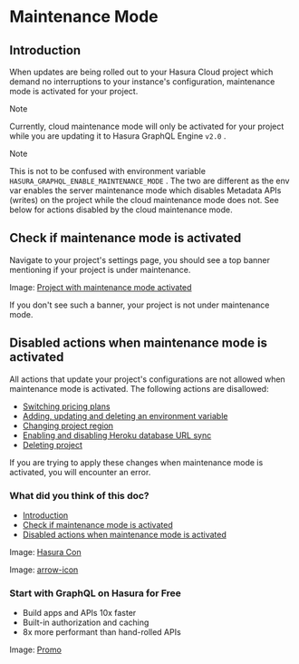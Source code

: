 # Maintenance Mode

## Introduction​

When updates are being rolled out to your Hasura Cloud project which demand no interruptions to your instance's
configuration, maintenance mode is activated for your project.

Note

Currently, cloud maintenance mode will only be activated for your project while you are updating it to Hasura GraphQL
Engine `v2.0` .

Note

This is not to be confused with environment variable `HASURA_GRAPHQL_ENABLE_MAINTENANCE_MODE` . The two are different as
the env var enables the server maintenance mode which disables Metadata APIs (writes) on the project while the cloud
maintenance mode does not. See below for actions disabled by the cloud maintenance mode.

## Check if maintenance mode is activated​

Navigate to your project's settings page, you should see a top banner mentioning if your project is under maintenance.

Image: [ Project with maintenance mode activated ](https://hasura.io/docs/assets/images/maintenance-mode-f51148243c7d125a4875858176ad0d63.png)

If you don't see such a banner, your project is not under maintenance mode.

## Disabled actions when maintenance mode is activated​

All actions that update your project's configurations are not allowed when maintenance mode is activated. The following
actions are disallowed:

- [ Switching pricing plans ](https://hasura.io/docs/latest/hasura-cloud/projects/pricing/)
- [ Adding, updating and deleting an environment variable ](https://hasura.io/docs/latest/hasura-cloud/projects/env-vars/)
- [ Changing project region ](https://hasura.io/docs/latest/hasura-cloud/projects/regions/)
- [ Enabling and disabling Heroku database URL sync ](https://hasura.io/docs/latest/hasura-cloud/heroku-url-sync/)
- [ Deleting project ](https://hasura.io/docs/latest/hasura-cloud/projects/delete/)


If you are trying to apply these changes when maintenance mode is activated, you will encounter an error.

### What did you think of this doc?

- [ Introduction ](https://hasura.io/docs/latest/hasura-cloud/projects/maintenance-mode/#introduction)
- [ Check if maintenance mode is activated ](https://hasura.io/docs/latest/hasura-cloud/projects/maintenance-mode/#check-if-maintenance-mode-is-activated)
- [ Disabled actions when maintenance mode is activated ](https://hasura.io/docs/latest/hasura-cloud/projects/maintenance-mode/#disabled-actions-when-maintenance-mode-is-activated)


Image: [ Hasura Con ](https://res.cloudinary.com/dh8fp23nd/image/upload/v1686154570/hasura-con-2023/has-con-light-date_r2a2ud.png)

Image: [ arrow-icon ](https://res.cloudinary.com/dh8fp23nd/image/upload/v1683723549/main-web/chevron-right_ldbi7d.png)

### Start with GraphQL on Hasura for Free

- Build apps and APIs 10x faster
- Built-in authorization and caching
- 8x more performant than hand-rolled APIs


Image: [ Promo ](https://hasura.io/docs/assets/images/hasura-free-ff60e409244e0ea12b5a3045d1a9096b.png)